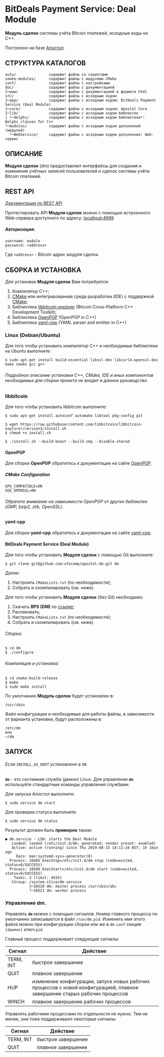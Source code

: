 # BitDeals Payment Service: Deal Module

**Модуль сделок** системы учёта Bitcoin платежей, исходные коды на C++.

Построено на базе [Апостол](https://github.com/ufocomp/apostol).

СТРУКТУРА КАТАЛОГОВ
-
    auto/               содержит файлы со скриптами
    cmake-modules/      содержит файлы с модулями CMake
    conf/               содержит файлы с настройками
    doc/                содержит файлы с документацией
    ├─www/              содержит файлы с документацией в формате html
    src/                содержит файлы с исходным кодом
    ├─app/              содержит файлы с исходным кодом: BitDeals Payment Service (Deal Module)
    ├─core/             содержит файлы с исходным кодом: Apostol Core
    ├─lib/              содержит файлы с исходным кодом библиотек
    | └─delphi/         содержит файлы с исходным кодом библиотеки*: Delphi classes for C++
    └─modules/          содержит файлы с исходным кодом дополнений (модулей)
      └─WebService/     содержит файлы с исходным кодом дополнения: Web-сервис

ОПИСАНИЕ
-

**Модуля сделок** (dm) предоставляет интерфейсы для создания и изменения учётных записей пользователей и сделок системы учёта Bitcoin платежей.

REST API
-

[Документация по REST API](./doc/REST-API-ru.md)

Протестировать API **Модуля сделок** можно с помощью встроенного Web-сервера доступного по адресу: [localhost:4999](http://localhost:4999)

##### Авторизация:
    username: module
    password: <address> 

Где `<address>` - Bitcoin адрес модуля сделок.

СБОРКА И УСТАНОВКА
-
Для установки **Модуля сделок** Вам потребуется:

1. Компилятор C++;
1. [CMake](https://cmake.org) или интегрированная среда разработки (IDE) с поддержкой [CMake](https://cmake.org);
1. Библиотека [libbitcoin-explorer](https://github.com/libbitcoin/libbitcoin-explorer/tree/version3) (Bitcoin Cross-Platform C++ Development Toolkit);
1. Библиотека [OpenPGP](https://github.com/calccrypto/OpenPGP) (OpenPGP in C++)
1. Библиотека [yaml-cpp](https://github.com/jbeder/yaml-cpp) (YAML parser and emitter in C++)

### Linux (Debian/Ubuntu)

Для того чтобы установить компилятор C++ и необходимые библиотеки на Ubuntu выполните:
~~~
$ sudo apt-get install build-essential libssl-dev libcurl4-openssl-dev make cmake gcc g++
~~~

###### Подробное описание установки C++, CMake, IDE и иных компонентов необходимых для сборки проекта не входит в данное руководство. 

### libbitcoin

Для того чтобы установить libbitcoin выполните:
~~~
$ sudo apt-get install autoconf automake libtool pkg-config git
~~~
~~~
$ wget https://raw.githubusercontent.com/libbitcoin/libbitcoin-explorer/version3/install.sh
$ chmod +x install.sh
~~~
~~~
$ ./install.sh --build-boost --build-zmq --disable-shared
~~~

#### OpenPGP

Для сборки **OpenPGP** обратитесь к документации на сайте [OpenPGP](https://github.com/calccrypto/OpenPGP).

##### CMake Configuration
~~~
GPG_COMPATIBLE=ON
USE_OPENSSL=ON
~~~

###### Обратите внимание на зависимости OpenPGP от других библиотек (GMP, bzip2, zlib, OpenSSL).

#### yaml-cpp

Для сборки **yaml-cpp** обратитесь к документации на сайте [yaml-cpp](https://github.com/jbeder/yaml-cpp).

#### BitDeals Payment Service (Deal Module)

Для того чтобы установить **Модуля сделок** с помощью Git выполните:
~~~
$ git clone git@github.com:ufocomp/apostol-dm.git dm
~~~
Далее:
1. Настроить `CMakeLists.txt` (по необходимости);
1. Собрать и скомпилировать (см. ниже).

Для того чтобы установить **Модуля сделок** (без Git) необходимо:

1. Скачать **BPS (DM)** по [ссылке](https://github.com/ufocomp/apostol-dm/archive/master.zip);
1. Распаковать;
1. Настроить `CMakeLists.txt` (по необходимости);
1. Собрать и скомпилировать (см. ниже).

###### Сборка:
~~~
$ cd dm
$ ./configure
~~~

###### Компиляция и установка:
~~~
$ cd cmake-build-release
$ make
$ sudo make install
~~~

По умолчанию **Модуль сделок** будет установлен в:
~~~
/usr/sbin
~~~

Файл конфигурации и необходимые для работы файлы, в зависимости от варианта установки, будут расположены в: 
~~~
/etc/dm
или
~/dm
~~~

ЗАПУСК 
-
###### Если `INSTALL_AS_ROOT` установлено в `ON`.

**`dm`** - это системная служба (демон) Linux. 
Для управления **`dm`** используйте стандартные команды управления службами.

Для запуска Апостол выполните:
~~~
$ sudo service dm start
~~~

Для проверки статуса выполните:
~~~
$ sudo service dm status
~~~

Результат должен быть **примерно** таким:
~~~
● dm.service - LSB: starts the Deal Module
   Loaded: loaded (/etc/init.d/dm; generated; vendor preset: enabled)
   Active: active (running) since Thu 2019-08-15 14:11:34 BST; 1h 1min ago
     Docs: man:systemd-sysv-generator(8)
  Process: 16465 ExecStop=/etc/init.d/dm stop (code=exited, status=0/SUCCESS)
  Process: 16509 ExecStart=/etc/init.d/dm start (code=exited, status=0/SUCCESS)
    Tasks: 3 (limit: 4915)
   CGroup: /system.slice/dm.service
           ├─16520 dm: master process /usr/sbin/abc
           └─16521 dm: worker process
~~~

### **Управление dm**.

Управлять **`dm`** можно с помощью сигналов.
Номер главного процесса по умолчанию записывается в файл `/run/dm.pid`. 
Изменить имя этого файла можно при конфигурации сборки или же в `dm.conf` секция `[daemon]` ключ `pid`. 

Главный процесс поддерживает следующие сигналы:

|Сигнал   |Действие          |
|---------|------------------|
|TERM, INT|быстрое завершение|
|QUIT     |плавное завершение|
|HUP	  |изменение конфигурации, запуск новых рабочих процессов с новой конфигурацией, плавное завершение старых рабочих процессов|
|WINCH    |плавное завершение рабочих процессов|	

Управлять рабочими процессами по отдельности не нужно. Тем не менее, они тоже поддерживают некоторые сигналы:

|Сигнал   |Действие          |
|---------|------------------|
|TERM, INT|быстрое завершение|
|QUIT	  |плавное завершение|
